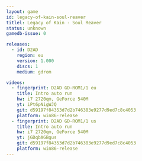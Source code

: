```yaml
---
layout: game
id: legacy-of-kain-soul-reaver
titlel: Legacy of Kain - Soul Reaver
status: unknown
gamedb-issue: 0

releases:
  - id: D2AD
    region: eu
    version: 1.000
    discs: 1
    medium: gdrom

videos:
  - fingerprint: D2AD GD-ROM1/1 eu
    title: Intro auto run
    hw: i7 2720qm, GeForce 540M
    yt: iPt6pNigWJQ
    git: d59197f84353d7d2b746383e9277d9ed7c8c4053
    platform: win86-release
  - fingerprint: D2AD GD-ROM1/1 us
    title: Intro auto run
    hw: i7 2720qm, GeForce 540M
    yt: jGDqbAGBgus
    git: d59197f84353d7d2b746383e9277d9ed7c8c4053
    platform: win86-release
---
```

